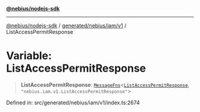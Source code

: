 [**@nebius/nodejs-sdk**](../../../../../README.md)

---

[@nebius/nodejs-sdk](../../../../../README.md) / [generated/nebius/iam/v1](../README.md) / ListAccessPermitResponse

# Variable: ListAccessPermitResponse

> **ListAccessPermitResponse**: [`MessageFns`](../../../../../runtime/protos/core/interfaces/MessageFns.md)\<[`ListAccessPermitResponse`](../interfaces/ListAccessPermitResponse.md), `"nebius.iam.v1.ListAccessPermitResponse"`\>

Defined in: src/generated/nebius/iam/v1/index.ts:2674
